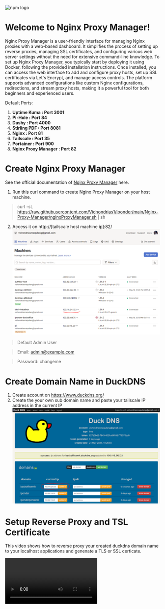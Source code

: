 
![npm logo](https://repository-images.githubusercontent.com/114938943/98879880-6796-11ea-8a07-a3f907697ec6)

# Welcome to Nginx Proxy Manager!
Nginx Proxy Manager is a user-friendly interface for managing Nginx proxies with a web-based dashboard. It simplifies the process of setting up reverse proxies, managing SSL certificates, and configuring various web server settings without the need for extensive command-line knowledge. To set up Nginx Proxy Manager, you typically start by deploying it using Docker, following the provided installation instructions. Once installed, you can access the web interface to add and configure proxy hosts, set up SSL certificates via Let's Encrypt, and manage access controls. The platform supports advanced configurations like custom Nginx configurations, redirections, and stream proxy hosts, making it a powerful tool for both beginners and experienced users.

  

Default Ports:

  

1.  **Uptime Kuma : Port 3001**
2.  **Pi-Hole : Port 84**
3.  **Dashy : Port 4000**
4.  **Stirling PDF : Port 8081**
5.  **Nginx : Port 81**
6.  **Tailscale : Port 35**
7.  **Portainer : Port 900**
8.  **Nginx Proxy Manager : Port 82**

  


# Create Nginx Proxy Manager

See the official documentation of <a  href="https://nginxproxymanager.com/guide/"  target="_blank">Nginx Proxy Manager</a> here.

  

 1. Run this curl command to create Nginx Proxy Manager on your host machine.

>    curl -sL https://raw.githubusercontent.com/Vichondrias1/lponder/main/Nginx-Proxy-Manager/nginxProxyManager.sh | sh

 2. Access it on http://[tailscale host machine ip]:82/
![alt text](<../img/tailscale ip.PNG>)
 
> Default Admin User

> Email: admin@example.com

> Password: changeme

# Create Domain Name in DuckDNS

 1. Create account on https://www.duckdns.org/
 2. Create the your own sub domain name and paste your tailscale IP address in the current IP
 ![alt text](../img/duckdns.PNG)


# Setup Reverse Proxy and TSL Certificate
This video shows how to reverse proxy your created duckdns domain name to your localhost applications and genenate a TLS or SSL certicate.

<video controls src="../img/Duck-DNS.mp4" title="Title"></video>
